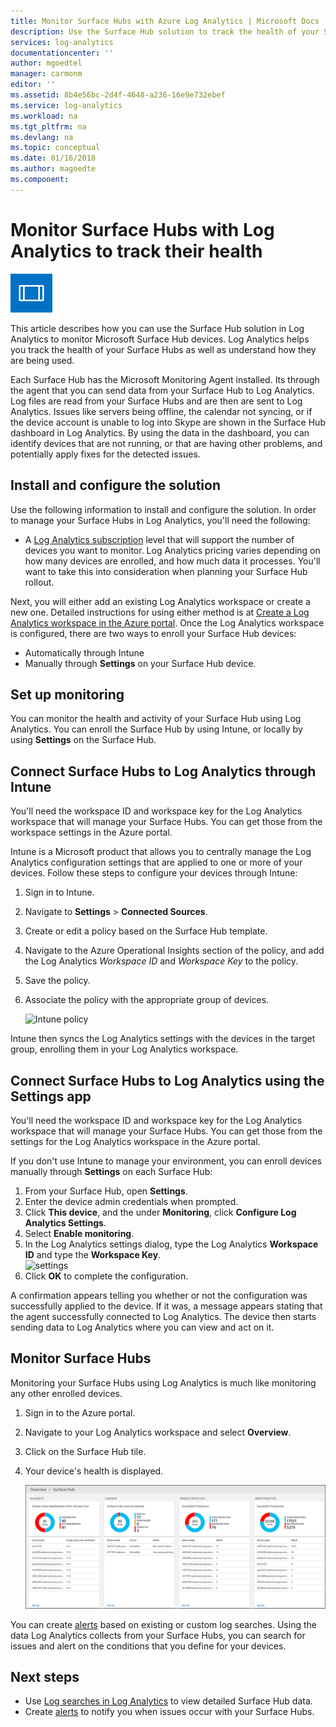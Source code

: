 ```yaml
---
title: Monitor Surface Hubs with Azure Log Analytics | Microsoft Docs
description: Use the Surface Hub solution to track the health of your Surface Hubs and understand how they are being used.
services: log-analytics
documentationcenter: ''
author: mgoedtel
manager: carmonm
editor: ''
ms.assetid: 8b4e56bc-2d4f-4648-a236-16e9e732ebef
ms.service: log-analytics
ms.workload: na
ms.tgt_pltfrm: na
ms.devlang: na
ms.topic: conceptual
ms.date: 01/16/2018
ms.author: magoedte
ms.component: 
---
```


# Monitor Surface Hubs with Log Analytics to track their health

![Surface Hub symbol](./media/log-analytics-surface-hubs/surface-hub-symbol.png)

This article describes how you can use the Surface Hub solution in Log Analytics to monitor Microsoft Surface Hub devices. Log Analytics helps you track the health of your Surface Hubs as well as understand how they are being used.

Each Surface Hub has the Microsoft Monitoring Agent installed. Its through the agent that you can send data from your Surface Hub to Log Analytics. Log files are read from your Surface Hubs and are then are sent to Log Analytics. Issues like servers being offline, the calendar not syncing, or if the device account is unable to log into Skype are shown in the Surface Hub dashboard in Log Analytics. By using the data in the dashboard, you can identify devices that are not running, or that are having other problems, and potentially apply fixes for the detected issues.

## Install and configure the solution
Use the following information to install and configure the solution. In order to manage your Surface Hubs in Log Analytics, you'll need the following:

* A [Log Analytics subscription](https://azure.microsoft.com/pricing/details/log-analytics/) level that will support the number of devices you want to monitor. Log Analytics pricing varies depending on how many devices are enrolled, and how much data it processes. You'll want to take this into consideration when planning your Surface Hub rollout.

Next, you will either add an existing Log Analytics workspace or create a new one. Detailed instructions for using either method is at [Create a Log Analytics workspace in the Azure portal](log-analytics-quick-create-workspace.md). Once the Log Analytics workspace is configured, there are two ways to enroll your Surface Hub devices:

* Automatically through Intune
* Manually through **Settings** on your Surface Hub device.

## Set up monitoring
You can monitor the health and activity of your Surface Hub using Log Analytics. You can enroll the Surface Hub by using Intune, or locally by using **Settings** on the Surface Hub.

## Connect Surface Hubs to Log Analytics through Intune
You'll need the workspace ID and workspace key for the Log Analytics workspace that will manage your Surface Hubs. You can get those from the workspace settings in the Azure portal.

Intune is a Microsoft product that allows you to centrally manage the Log Analytics configuration settings that are applied to one or more of your devices. Follow these steps to configure your devices through Intune:

1. Sign in to Intune.
2. Navigate to **Settings** > **Connected Sources**.
3. Create or edit a policy based on the Surface Hub template.
4. Navigate to the Azure Operational Insights section of the policy, and add the Log Analytics *Workspace ID* and *Workspace Key* to the policy.
5. Save the policy.
6. Associate the policy with the appropriate group of devices.

   ![Intune policy](./media/log-analytics-surface-hubs/intune.png)

Intune then syncs the Log Analytics settings with the devices in the target group, enrolling them in your Log Analytics workspace.

## Connect Surface Hubs to Log Analytics using the Settings app
You'll need the workspace ID and workspace key for the Log Analytics workspace that will manage your Surface Hubs. You can get those from the settings for the Log Analytics workspace in the Azure portal.

If you don't use Intune to manage your environment, you can enroll devices manually through **Settings** on each Surface Hub:

1. From your Surface Hub, open **Settings**.
2. Enter the device admin credentials when prompted.
3. Click **This device**, and the under **Monitoring**, click **Configure Log Analytics Settings**.
4. Select **Enable monitoring**.
5. In the Log Analytics settings dialog, type the Log Analytics **Workspace ID** and type the **Workspace Key**.  
   ![settings](./media/log-analytics-surface-hubs/settings.png)
6. Click **OK** to complete the configuration.

A confirmation appears telling you whether or not the configuration was successfully applied to the device. If it was, a message appears stating that the agent successfully connected to Log Analytics. The device then starts sending data to Log Analytics where you can view and act on it.

## Monitor Surface Hubs
Monitoring your Surface Hubs using Log Analytics is much like monitoring any other enrolled devices.

1. Sign in to the Azure portal.
2. Navigate to your Log Analytics workspace and select **Overview**.
2. Click on the Surface Hub tile.
3. Your device's health is displayed.

   ![Surface Hub dashboard](./media/log-analytics-surface-hubs/surface-hub-dashboard.png)

You can create [alerts](../monitoring-and-diagnostics/monitoring-overview-unified-alerts.md) based on existing or custom log searches. Using the data Log Analytics collects from your Surface Hubs, you can search for issues and alert on the conditions that you define for your devices.

## Next steps
* Use [Log searches in Log Analytics](log-analytics-queries.md) to view detailed Surface Hub data.
* Create [alerts](../monitoring-and-diagnostics/monitoring-overview-unified-alerts.md) to notify you when issues occur with your Surface Hubs.

